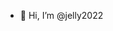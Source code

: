 - 👋 Hi, I’m @jelly2022

<!---
jelly2022/jelly2022 is a ✨ special ✨ repository because its `README.md` (this file) appears on your GitHub profile.
You can click the Preview link to take a look at your changes.
--->
